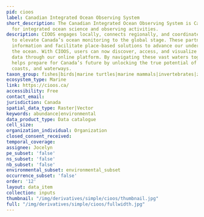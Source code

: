 ```yaml
---
pid: cioos
label: Canadian Integrated Ocean Observing System
short_description: The Canadian Integrated Ocean Observing System is Canada’s nucleus
  for integrated ocean science and observing activities.
description: CIOOS engages locally, connects regionally, and coordinates nationally
  to elevate Canada’s ocean monitoring to the global stage. These partnerships generate
  information and facilitate place-based solutions to advance our understanding of
  the ocean. With CIOOS, users can now discover, access, and visualize high-quality
  data through our online platform. By navigating these vast waters together, CIOOS
  helps prepare for Canada’s future by unlocking the true potential of our ocean,
  coasts, and waterways.
taxon_group: fishes|birds|marine turtles|marine mammals|invertebrates|zooplankton|algae
ecosystem_type: Marine
link: https://cioos.ca/
accessibility: Free
contact_email: 
jurisdiction: Canada
spatial_data_type: Raster|Vector
keywords: abundance|environmental
data_product_type: Data catalogue
cell_size: 
organization_individual: Organization
closed_consent_received: 
temporal_coverage: 
assignee: Jocelyn
pe_subset: 'false'
ns_subset: 'false'
nb_subset: 'false'
environmental_subset: environmental_subset
occurrence_subset: 'false'
order: '12'
layout: data_item
collection: inputs
thumbnail: "/img/derivatives/simple/cioos/thumbnail.jpg"
full: "/img/derivatives/simple/cioos/fullwidth.jpg"
---
```

